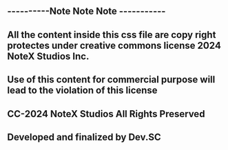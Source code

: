 ## ----------Note Note Note ----------- 

## All the content inside this css file are copy right protectes under creative commons license 2024 NoteX Studios Inc. 

## Use of this content for commercial purpose will lead to the violation of this license  

## CC-2024 NoteX Studios All Rights Preserved 

## Developed and finalized by Dev.SC 
